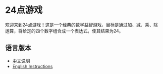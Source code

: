 # 24点游戏

欢迎来到24点游戏！这是一个经典的数学益智游戏，目标是通过加、减、乘、除运算，将给定的四个数字组合成一个表达式，使其结果为24。

## 语言版本
- [中文说明](https://github.com/ted-li-git/24point-game/blob/main/README-zh.md)
- [English Instructions](https://github.com/ted-li-git/24point-game/blob/main/README-en.md)
